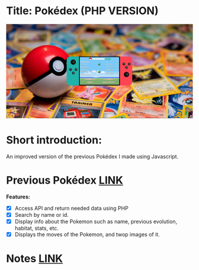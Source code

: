 # Title: Pokédex (PHP VERSION)
![](img/website-preview.png)

# Short introduction:
An improved version of the previous Pokédex I made using Javascript. 

# Previous Pokédex [LINK](https://antoniobaciu.github.io/Pokedex/)

__Features:__
- [x] Access API and return needed data using PHP
- [x] Search by name or id. 
- [x] Display info about the Pokemon such as name, previous evolution, habitat, stats, etc.
- [x] Displays the moves of the Pokemon, and twop images of it.

# Notes [LINK](https://www.notion.so/Pokedex-using-PHP-1bb3d17f88e840da90a719966730373c)
